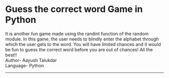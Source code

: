<h1>
Guess the correct word Game in Python
</h1>

<p>
It is another fun game made using the randint function of the random module. In this game, the user needs to blindly enter the alphabet through which the user gets to the word. You will have limited chances and it would be fun to guess the correct word before you are out of chances! All the best!!
<br>
Author- Aayush Talukdar
<br>
Language- Python
<br>
<hr>